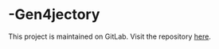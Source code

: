 # -Gen4jectory
This project is maintained on GitLab. Visit the repository [here](https://gitlab.com/uaswork/gen4jectory.git).
